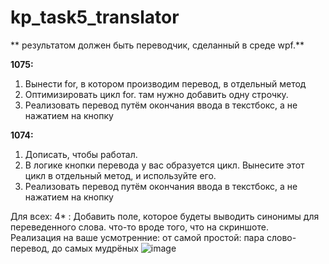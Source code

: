 # kp_task5_translator
** результатом должен быть переводчик, сделанный в среде wpf.**  
  
**1075:**
1. Вынести for, в котором производим перевод, в отдельный метод  
2. Оптимизировать цикл for. там нужно добавить одну строчку.   
3. Реализовать перевод путём окончания ввода в текстбокс, а не нажатием на кнопку  
   
**1074:**
1. Дописать, чтобы работал.
2. В логике кнопки перевода у вас образуется цикл. Вынесите этот цикл в отдельный метод, и используйте его.
3. Реализовать перевод путём окончания ввода в текстбокс, а не нажатием на кнопку  
  
Для всех:
4* : Добавить поле, которое будеты выводить синонимы для переведенного слова. что-то вроде того, что на скриншоте.  
Реализация на ваше усмотренние: от самой простой: пара слово-перевод, до самых мудрёных
![image](https://user-images.githubusercontent.com/59483935/227721322-8dd1d2c4-c8da-4d08-b2bb-a2ca4e7125c8.png)
